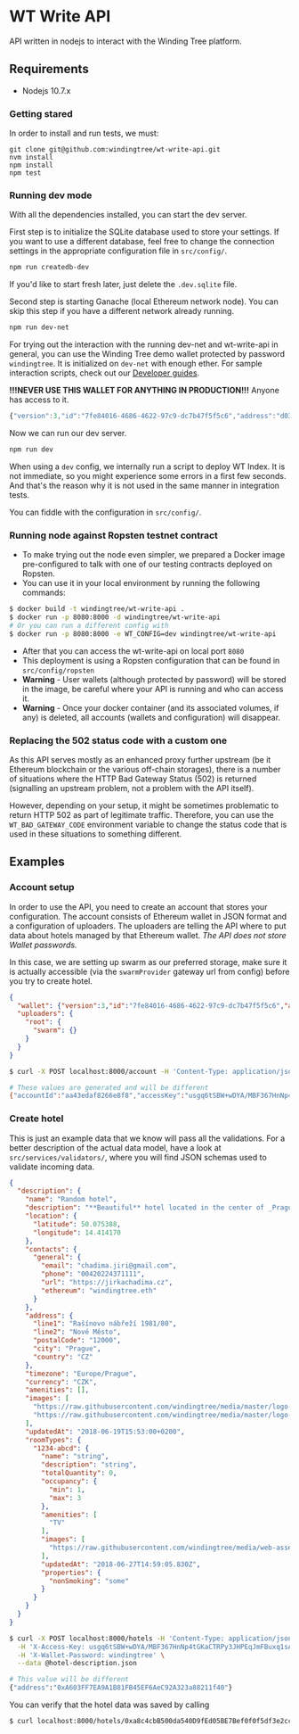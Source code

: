# WT Write API
API written in nodejs to interact with the Winding Tree
platform.

## Requirements
- Nodejs 10.7.x

### Getting stared
In order to install and run tests, we must:
```
git clone git@github.com:windingtree/wt-write-api.git
nvm install
npm install
npm test
```

### Running dev mode
With all the dependencies installed, you can start the dev server.

First step is to initialize the SQLite database used to store your settings.
If you want to use a different database, feel free to change the connection
settings in the appropriate configuration file in `src/config/`.
```bash
npm run createdb-dev
```

If you'd like to start fresh later, just delete the `.dev.sqlite` file.

Second step is starting Ganache (local Ethereum network node). You can skip this
step if you have a different network already running.
```bash
npm run dev-net
```

For trying out the interaction with the running dev-net and wt-write-api in general,
you can use the Winding Tree demo wallet protected by password `windingtree`.
It is initialized on `dev-net` with enough ether. For sample interaction scripts, check out our
[Developer guides](https://github.com/windingtree/wiki/tree/master/developer-guides).

**!!!NEVER USE THIS WALLET FOR ANYTHING IN PRODUCTION!!!** Anyone has access to it.

```js
{"version":3,"id":"7fe84016-4686-4622-97c9-dc7b47f5f5c6","address":"d037ab9025d43f60a31b32a82e10936f07484246","crypto":{"ciphertext":"ef9dcce915eeb0c4f7aa2bb16b9ae6ce5a4444b4ed8be45d94e6b7fe7f4f9b47","cipherparams":{"iv":"31b12ef1d308ea1edacc4ab00de80d55"},"cipher":"aes-128-ctr","kdf":"scrypt","kdfparams":{"dklen":32,"salt":"d06ccd5d9c5d75e1a66a81d2076628f5716a3161ca204d92d04a42c057562541","n":8192,"r":8,"p":1},"mac":"2c30bc373c19c5b41385b85ffde14b9ea9f0f609c7812a10fdcb0a565034d9db"}};
```

Now we can run our dev server.
```bash
npm run dev
```

When using a `dev` config, we internally run a script to deploy WT Index. It is not immediate,
so you might experience some errors in a first few seconds. And that's the reason why
it is not used in the same manner in integration tests.

You can fiddle with the configuration in `src/config/`.


### Running node against Ropsten testnet contract

- To make trying out the node even simpler, we prepared a Docker image pre-configured
to talk with one of our testing contracts deployed on Ropsten.
- You can use it in your local environment by running the following commands:
```sh
$ docker build -t windingtree/wt-write-api .
$ docker run -p 8080:8000 -d windingtree/wt-write-api
# Or you can run a different config with
$ docker run -p 8080:8000 -e WT_CONFIG=dev windingtree/wt-write-api
```
- After that you can access the wt-write-api on local port `8080`
- This deployment is using a Ropsten configuration that can be found in `src/config/ropsten`
- **Warning** - User wallets (although protected by password) will be stored in the image,
be careful where your API is running and who can access it.
- **Warning** - Once your docker container (and its associated volumes, if any) is deleted,
all accounts (wallets and configuration) will disappear.

### Replacing the 502 status code with a custom one

As this API serves mostly as an enhanced proxy further upstream
(be it Ethereum blockchain or the various off-chain storages),
there is a number of situations where the HTTP Bad Gateway
Status (502) is returned (signalling an upstream problem,
not a problem with the API itself).

However, depending on your setup, it might be sometimes
problematic to return HTTP 502 as part of legitimate
traffic. Therefore, you can use the `WT_BAD_GATEWAY_CODE`
environment variable to change the status code that is used
in these situations to something different.

## Examples

### Account setup

In order to use the API, you need to create an account that stores your configuration.
The account consists of Ethereum wallet in JSON format and a configuration of uploaders.
The uploaders are telling the API where to put data about hotels managed by that
Ethereum wallet. *The API does not store Wallet passwords.*

In this case, we are setting up swarm as our preferred storage, make sure it is 
actually accessible (via the `swarmProvider` gateway url from config) before you
try to create hotel.

```json
{
  "wallet": {"version":3,"id":"7fe84016-4686-4622-97c9-dc7b47f5f5c6","address":"d037ab9025d43f60a31b32a82e10936f07484246","crypto":{"ciphertext":"ef9dcce915eeb0c4f7aa2bb16b9ae6ce5a4444b4ed8be45d94e6b7fe7f4f9b47","cipherparams":{"iv":"31b12ef1d308ea1edacc4ab00de80d55"},"cipher":"aes-128-ctr","kdf":"scrypt","kdfparams":{"dklen":32,"salt":"d06ccd5d9c5d75e1a66a81d2076628f5716a3161ca204d92d04a42c057562541","n":8192,"r":8,"p":1},"mac":"2c30bc373c19c5b41385b85ffde14b9ea9f0f609c7812a10fdcb0a565034d9db"}},
  "uploaders": {
    "root": {
      "swarm": {}
    }
  }
}
```

```sh
$ curl -X POST localhost:8000/account -H 'Content-Type: application/json' --data @create-account.json

# These values are generated and will be different
{"accountId":"aa43edaf8266e8f8","accessKey":"usgq6tSBW+wDYA/MBF367HnNp4tGKaCTRPy3JHPEqJmFBuxq1sA7UhFOpuV80ngC"}
```

### Create hotel

This is just an example data that we know will pass all the validations. For a better
description of the actual data model, have a look at `src/services/validators/`,
where you will find JSON schemas used to validate incoming data.

```json
{
  "description": {
    "name": "Random hotel",
    "description": "**Beautiful** hotel located in the center of _Prague, Czech Republic_.",
    "location": {
      "latitude": 50.075388,
      "longitude": 14.414170
    },
    "contacts": {
      "general": {
        "email": "chadima.jiri@gmail.com",
        "phone": "00420224371111",
        "url": "https://jirkachadima.cz",
        "ethereum": "windingtree.eth"
      }
    },
    "address": {
      "line1": "Rašínovo nábřeží 1981/80",
      "line2": "Nové Město",
      "postalCode": "12000",
      "city": "Prague",
      "country": "CZ"
    },
    "timezone": "Europe/Prague",
    "currency": "CZK",
    "amenities": [],
    "images": [
      "https://raw.githubusercontent.com/windingtree/media/master/logo-variants/tree/png/tree--gradient-on-white.png",
      "https://raw.githubusercontent.com/windingtree/media/master/logo-variants/full-logo/png/logo--black-on-green.png"
    ],
    "updatedAt": "2018-06-19T15:53:00+0200",
    "roomTypes": {
      "1234-abcd": {
        "name": "string",
        "description": "string",
        "totalQuantity": 0,
        "occupancy": {
          "min": 1,
          "max": 3
        },
        "amenities": [
          "TV"
        ],
        "images": [
          "https://raw.githubusercontent.com/windingtree/media/web-assets/logo-variants/full-logo/png/logo--white.png"
        ],
        "updatedAt": "2018-06-27T14:59:05.830Z",
        "properties": {
          "nonSmoking": "some"
        }
      }
    }
  }
}
```

```sh
$ curl -X POST localhost:8000/hotels -H 'Content-Type: application/json' \
  -H 'X-Access-Key: usgq6tSBW+wDYA/MBF367HnNp4tGKaCTRPy3JHPEqJmFBuxq1sA7UhFOpuV80ngC' \
  -H 'X-Wallet-Password: windingtree' \
  --data @hotel-description.json

# This value will be different
{"address":"0xA603FF7EA9A1B81FB45EF6AeC92A323a88211f40"}
```

You can verify that the hotel data was saved by calling
```sh
$ curl localhost:8000/hotels/0xa8c4cbB500da540D9fEd05BE7Bef0f0f5df3e2cc
```
